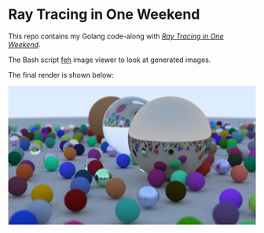 # Ray Tracing in One Weekend
This repo contains my Golang code-along with [_Ray Tracing in One Weekend_](https://raytracing.github.io/books/RayTracingInOneWeekend.html).

The Bash script [feh](https://feh.finalrewind.org/) image viewer to look at generated images.

The final render is shown below:

![Final render](final.png)
